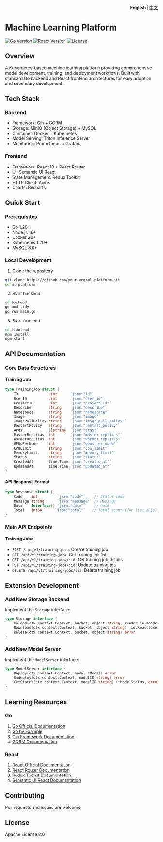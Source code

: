 <p align="right">
   <strong>English</strong> | <a href="./README.cn.md">中文</a>
</p> 

# Machine Learning Platform

[![Go Version](https://img.shields.io/badge/Go-1.20+-blue.svg)]()
[![React Version](https://img.shields.io/badge/React-18.0+-blue.svg)]()
[![License](https://img.shields.io/badge/license-Apache%202-4EB1BA.svg)]()

## Overview

A Kubernetes-based machine learning platform providing comprehensive model development, training, and deployment workflows. Built with standard Go backend and React frontend architectures for easy adoption and secondary development.

## Tech Stack

### Backend
- Framework: Gin + GORM
- Storage: MinIO (Object Storage) + MySQL
- Container: Docker + Kubernetes
- Model Serving: Triton Inference Server
- Monitoring: Prometheus + Grafana

### Frontend
- Framework: React 18 + React Router
- UI: Semantic UI React
- State Management: Redux Toolkit
- HTTP Client: Axios
- Charts: Recharts

## Quick Start

### Prerequisites
- Go 1.20+
- Node.js 16+
- Docker 20+
- Kubernetes 1.20+
- MySQL 8.0+

### Local Development

1. Clone the repository
```bash
git clone https://github.com/your-org/ml-platform.git
cd ml-platform
```

2. Start backend
```bash
cd backend
go mod tidy
go run main.go
```

3. Start frontend
```bash
cd frontend
npm install
npm start
```

## API Documentation

### Core Data Structures

#### Training Job
```go
type TrainingJob struct {
    ID              uint      `json:"id"`
    UserID          uint      `json:"user_id"`
    ProjectID       uint      `json:"project_id"`
    Describe        string    `json:"describe"`
    Namespace       string    `json:"namespace"`
    Image           string    `json:"image"`
    ImagePullPolicy string    `json:"image_pull_policy"`
    RestartPolicy   string    `json:"restart_policy"`
    Args            []string  `json:"args"`
    MasterReplicas  int       `json:"master_replicas"`
    WorkerReplicas  int       `json:"worker_replicas"`
    GPUsPerNode     int       `json:"gpus_per_node"`
    CPULimit        string    `json:"cpu_limit"`
    MemoryLimit     string    `json:"memory_limit"`
    Status          string    `json:"status"`
    CreatedAt       time.Time `json:"created_at"`
    UpdatedAt       time.Time `json:"updated_at"`
}
```

#### API Response Format
```go
type Response struct {
    Code    int         `json:"code"`    // Status code
    Message string      `json:"message"` // Message
    Data    interface{} `json:"data"`    // Data
    Total   int64      `json:"total"`   // Total count (for list APIs)
}
```

### Main API Endpoints

#### Training Jobs
- `POST /api/v1/training-jobs`: Create training job
- `GET /api/v1/training-jobs`: Get training job list
- `GET /api/v1/training-jobs/:id`: Get training job details
- `PUT /api/v1/training-jobs/:id`: Update training job
- `DELETE /api/v1/training-jobs/:id`: Delete training job

## Extension Development

### Add New Storage Backend
Implement the `Storage` interface:
```go
type Storage interface {
    Upload(ctx context.Context, bucket, object string, reader io.Reader) error
    Download(ctx context.Context, bucket, object string) (io.ReadCloser, error)
    Delete(ctx context.Context, bucket, object string) error
}
```

### Add New Model Server
Implement the `ModelServer` interface:
```go
type ModelServer interface {
    Deploy(ctx context.Context, model *Model) error
    Undeploy(ctx context.Context, modelID string) error
    GetStatus(ctx context.Context, modelID string) (*ModelStatus, error)
}
```

## Learning Resources

### Go
1. [Go Official Documentation](https://golang.org/doc/)
2. [Go by Example](https://gobyexample.com/)
3. [Gin Framework Documentation](https://gin-gonic.com/docs/)
4. [GORM Documentation](https://gorm.io/docs/)

### React
1. [React Official Documentation](https://reactjs.org/docs/getting-started.html)
2. [React Router Documentation](https://reactrouter.com/docs/en/v6)
3. [Redux Toolkit Documentation](https://redux-toolkit.js.org/)
4. [Semantic UI React Documentation](https://react.semantic-ui.com/)

## Contributing

Pull requests and issues are welcome.

## License

Apache License 2.0